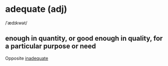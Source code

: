 # adequate (adj)

/ˈædɪkwət/

## enough in quantity, or good enough in quality, for a particular purpose or need

Opposite [inadequate](../i/inadequate-adj.md#not-enough-not-good-enough)
